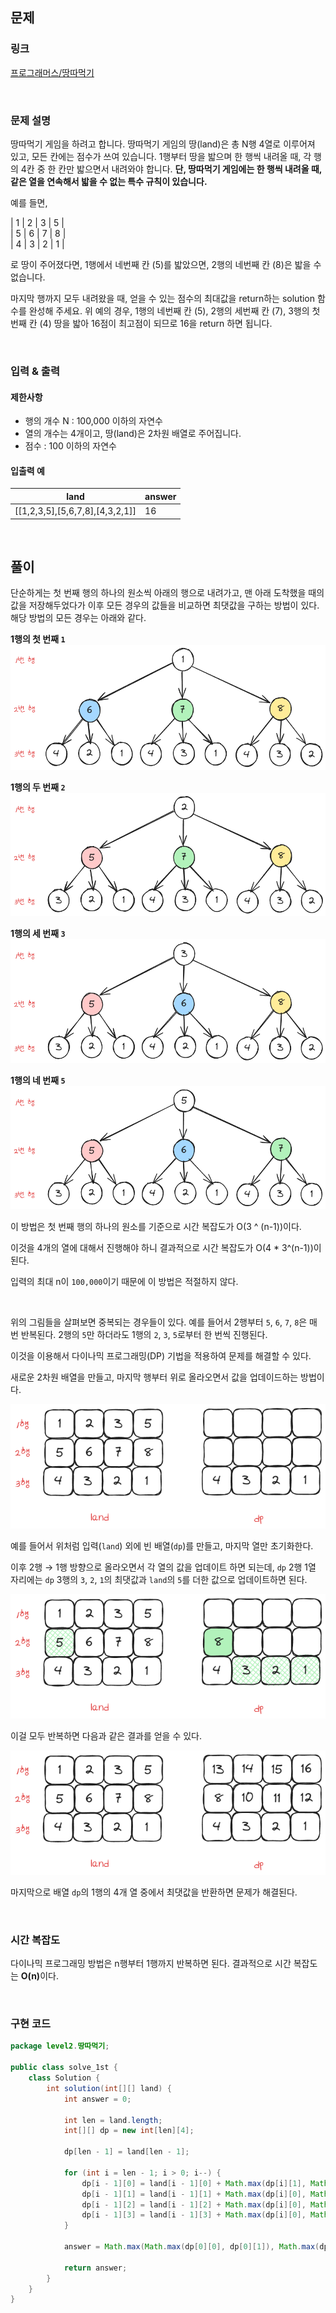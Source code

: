 ## 문제

### 링크

[프로그래머스/땅따먹기](https://school.programmers.co.kr/learn/courses/30/lessons/12913)

<br>

### 문제 설명

땅따먹기 게임을 하려고 합니다. 땅따먹기 게임의 땅(land)은 총 N행 4열로 이루어져 있고, 모든 칸에는 점수가 쓰여 있습니다. 1행부터 땅을 밟으며 한 행씩 내려올 때, 각 행의 4칸 중 한 칸만 밟으면서 내려와야 합니다. **단, 땅따먹기 게임에는 한 행씩 내려올 때, 같은 열을 연속해서 밟을 수 없는 특수 규칙이 있습니다.**

예를 들면,

| 1 | 2 | 3 | 5 |  
| 5 | 6 | 7 | 8 |  
| 4 | 3 | 2 | 1 |  

로 땅이 주어졌다면, 1행에서 네번째 칸 (5)를 밟았으면, 2행의 네번째 칸 (8)은 밟을 수 없습니다.

마지막 행까지 모두 내려왔을 때, 얻을 수 있는 점수의 최대값을 return하는 solution 함수를 완성해 주세요. 위 예의 경우, 1행의 네번째 칸 (5), 2행의 세번째 칸 (7), 3행의 첫번째 칸 (4) 땅을 밟아 16점이 최고점이 되므로 16을 return 하면 됩니다.

<br>

### 입력 & 출력

#### 제한사항

- 행의 개수 N : 100,000 이하의 자연수
- 열의 개수는 4개이고, 땅(land)은 2차원 배열로 주어집니다.
- 점수 : 100 이하의 자연수

#### 입출력 예

| land                            | answer |
| ------------------------------- | ------ |
| [[1,2,3,5],[5,6,7,8],[4,3,2,1]] | 16     |

<br>

## 풀이

단순하게는 첫 번째 행의 하나의 원소씩 아래의 행으로 내려가고, 맨 아래 도착했을 때의 값을 저장해두었다가 이후 모든 경우의 값들을 
비교하면 최댓값을 구하는 방법이 있다. 해당 방법의 모든 경우는 아래와 같다.  

<b>1행의 첫 번째 `1`</b>
![img.png](img.png)

<b>1행의 두 번째 `2`</b>
![img_1.png](img_1.png)

<b>1행의 세 번째 `3`</b>
![img_2.png](img_2.png)

<b>1행의 네 번째 `5`</b>
![img_3.png](img_3.png)

이 방법은 첫 번째 행의 하나의 원소를 기준으로 시간 복잡도가 O(3 ^ (n-1))이다.  

이것을 4개의 열에 대해서 진행해야 하니 결과적으로 시간 복잡도가 O(4 * 3^(n-1))이 된다.  

입력의 최대 n이 `100,000`이기 때문에 이 방법은 적절하지 않다.  

<br>

위의 그림들을 살펴보면 중복되는 경우들이 있다. 예를 들어서 2행부터 `5`, `6`, `7`, `8`은 매 번 반복된다. 
2행의 `5`만 하더라도 1행의 `2`, `3`, `5`로부터 한 번씩 진행된다.  

이것을 이용해서 다이나믹 프로그래밍(DP) 기법을 적용하여 문제를 해결할 수 있다.  

새로운 2차원 배열을 만들고, 마지막 행부터 위로 올라오면서 값을 업데이드하는 방법이다.  

![img_4.png](img_4.png)

예를 들어서 위처럼 입력(`land`) 외에 빈 배열(`dp`)를 만들고, 마지막 열만 초기화한다.  

이후 2행 &rarr; 1행 방향으로 올라오면서 각 열의 값을 업데이트 하면 되는데, `dp` 2행 1열 자리에는 
`dp` 3행의 `3`, `2`, `1`의 최댓값과 `land`의 `5`를 더한 값으로 업데이트하면 된다. 

![img_5.png](img_5.png)

이걸 모두 반복하면 다음과 같은 결과를 얻을 수 있다.  

![img_6.png](img_6.png)

마지막으로 배열 `dp`의 1행의 4개 열 중에서 최댓값을 반환하면 문제가 해결된다.  

<br>

### 시간 복잡도

다이나믹 프로그래밍 방법은 n행부터 1행까지 반복하면 된다. 결과적으로 시간 복잡도는 <b>O(n)</b>이다.

<br>

### 구현 코드

```java
package level2.땅따먹기;

public class solve_1st {
    class Solution {
        int solution(int[][] land) {
            int answer = 0;

            int len = land.length;
            int[][] dp = new int[len][4];

            dp[len - 1] = land[len - 1];

            for (int i = len - 1; i > 0; i--) {
                dp[i - 1][0] = land[i - 1][0] + Math.max(dp[i][1], Math.max(dp[i][2], dp[i][3]));
                dp[i - 1][1] = land[i - 1][1] + Math.max(dp[i][0], Math.max(dp[i][2], dp[i][3]));
                dp[i - 1][2] = land[i - 1][2] + Math.max(dp[i][0], Math.max(dp[i][1], dp[i][3]));
                dp[i - 1][3] = land[i - 1][3] + Math.max(dp[i][0], Math.max(dp[i][1], dp[i][2]));
            }

            answer = Math.max(Math.max(dp[0][0], dp[0][1]), Math.max(dp[0][2], dp[0][3]));

            return answer;
        }
    }
}
```
